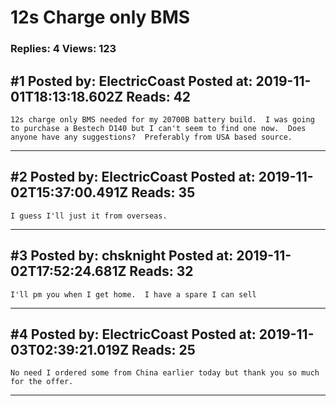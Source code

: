 # 12s Charge only BMS

### Replies: 4 Views: 123

## \#1 Posted by: ElectricCoast Posted at: 2019-11-01T18:13:18.602Z Reads: 42

```
12s charge only BMS needed for my 20700B battery build.  I was going to purchase a Bestech D140 but I can't seem to find one now.  Does anyone have any suggestions?  Preferably from USA based source.
```

---
## \#2 Posted by: ElectricCoast Posted at: 2019-11-02T15:37:00.491Z Reads: 35

```
I guess I'll just it from overseas.
```

---
## \#3 Posted by: chsknight Posted at: 2019-11-02T17:52:24.681Z Reads: 32

```
I'll pm you when I get home.  I have a spare I can sell
```

---
## \#4 Posted by: ElectricCoast Posted at: 2019-11-03T02:39:21.019Z Reads: 25

```
No need I ordered some from China earlier today but thank you so much for the offer.
```

---
